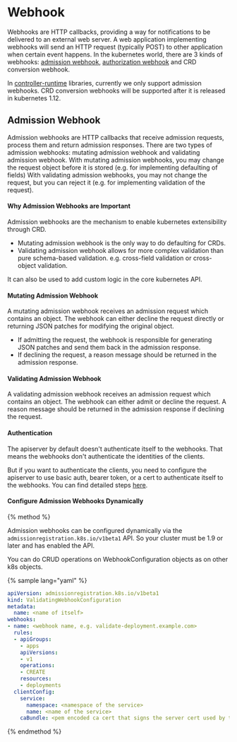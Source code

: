# Webhook

Webhooks are HTTP callbacks, providing a way for notifications to be delivered to an external web server.
A web application implementing webhooks will send an HTTP request (typically POST) to other application when certain event happens.
In the kubernetes world, there are 3 kinds of webhooks:
[admission webhook](https://kubernetes.io/docs/reference/access-authn-authz/extensible-admission-controllers/#admission-webhooks),
[authorization webhook](https://kubernetes.io/docs/reference/access-authn-authz/webhook/) and CRD conversion webhook.

In [controller-runtime](https://godoc.org/sigs.k8s.io/controller-runtime/pkg/webhook) libraries,
currently we only support admission webhooks.
CRD conversion webhooks will be supported after it is released in kubernetes 1.12.

## Admission Webhook

Admission webhooks are HTTP callbacks that receive admission requests, process them and return admission responses.
There are two types of admission webhooks: mutating admission webhook and validating admission webhook.
With mutating admission webhooks, you may change the request object before it is stored (e.g. for implementing defaulting of fields)
With validating admission webhooks, you may not change the request, but you can reject it (e.g. for implementing validation of the request).

#### Why Admission Webhooks are Important

Admission webhooks are the mechanism to enable kubernetes extensibility through CRD.
- Mutating admission webhook is the only way to do defaulting for CRDs.
- Validating admission webhook allows for more complex validation than pure schema-based validation.
e.g. cross-field validation or cross-object validation.

It can also be used to add custom logic in the core kubernetes API.

#### Mutating Admission Webhook

A mutating admission webhook receives an admission request which contains an object.
The webhook can either decline the request directly or returning JSON patches for modifying the original object.
- If admitting the request, the webhook is responsible for generating JSON patches and send them back in the
admission response.
- If declining the request, a reason message should be returned in the admission response.

#### Validating Admission Webhook

A validating admission webhook receives an admission request which contains an object.
The webhook can either admit or decline the request.
A reason message should be returned in the admission response if declining the request.

#### Authentication

The apiserver by default doesn't authenticate itself to the webhooks.
That means the webhooks don't authenticate the identities of the clients.

But if you want to authenticate the clients, you need to configure the apiserver to use basic auth, bearer token,
or a cert to authenticate itself to the webhooks. You can find detailed steps
[here](https://kubernetes.io/docs/reference/access-authn-authz/extensible-admission-controllers/#authenticate-apiservers).

#### Configure Admission Webhooks Dynamically

{% method %}

Admission webhooks can be configured dynamically via the `admissionregistration.k8s.io/v1beta1` API.
So your cluster must be 1.9 or later and has enabled the API.

You can do CRUD operations on WebhookConfiguration objects as on other k8s objects.

{% sample lang="yaml" %}

```yaml
apiVersion: admissionregistration.k8s.io/v1beta1
kind: ValidatingWebhookConfiguration
metadata:
  name: <name of itself>
webhooks:
- name: <webhook name, e.g. validate-deployment.example.com>
  rules:
  - apiGroups:
    - apps
    apiVersions:
    - v1
    operations:
    - CREATE
    resources:
    - deployments
  clientConfig:
    service:
      namespace: <namespace of the service>
      name: <name of the service>
    caBundle: <pem encoded ca cert that signs the server cert used by the webhook>
```

{% endmethod %}

